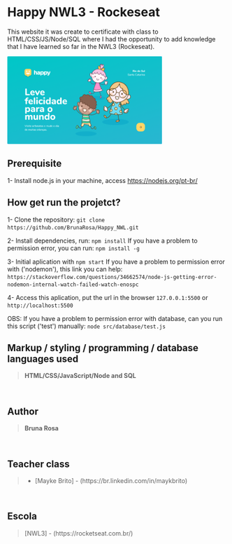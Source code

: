<h1> Happy NWL3 - Rockeseat</h1>

This website it was create to certificate with class to HTML/CSS/JS/Node/SQL where I had the opportunity 
to add knowledge that I have learned so far in the NWL3 (Rockeseat).

<img src="./public/images/index_page_happy.png" alt="Index Page Happy" height="200">

<br>
<h2>
    Prerequisite
</h2>

1- Install node.js in your machine, access https://nodejs.org/pt-br/

<h2>How get run the projetct?</h2>

1- Clone the repository:
`git clone https://github.com/BrunaRosa/Happy_NWL.git`

2- Install dependencies, run: `npm install`
If you have a problem to permission error, you can run: `npm install -g`

3- Initial aplication with `npm start`
If you have a problem to permission error with ('nodemon'), this link you can help: `https://stackoverflow.com/questions/34662574/node-js-getting-error-nodemon-internal-watch-failed-watch-enospc`

4- Access this aplication, put the url in the browser `127.0.0.1:5500` or `http://localhost:5500`

OBS: If you have a problem to permission error with database, can you run this script ('test') manually: `node src/database/test.js`

<h2> Markup / styling / programming / database languages ​​used</h2>
<blockquote>
    <b>HTML/CSS/JavaScript/Node and SQL</b>
</blockquote>

<br>
<h2>Author</h2>
<blockquote>
    <b>Bruna Rosa</b>
</blockquote>

<br>
<h2>Teacher class</h2>
<blockquote>
    <ul>
        <li>
        [Mayke Brito] - (https://br.linkedin.com/in/maykbrito)
        </li>
     </ul>
</blockquote>

<br>
<h2>Escola</h2>

<blockquote>
    [NWL3] - (https://rocketseat.com.br/)
</blockquote>